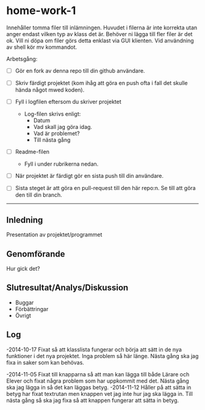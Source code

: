 home-work-1
===========

Innehåller tomma filer till inlämningen. Huvudet i filerna är inte korrekta utan anger endast vilken typ av klass det är. Behöver ni lägga till fler filer är det ok. Vill ni döpa om filer görs detta enklast via GUI klienten. Vid användning av shell kör mv kommandot.

Arbetsgång:

- [ ] Gör en fork av denna repo till din github användare.
- [ ] Skriv färdigt projektet (kom ihåg att göra en push ofta i fall det skulle hända något mwed koden).
- [ ] Fyll i logfilen eftersom du skriver projektet
    - Log-filen skrivs enligt:
        - Datum
        - Vad skall jag göra idag.
        - Vad är problemet?
        - Till nästa gång
- [ ] Readme-filen
     - Fyll i under rubrikerna nedan.
- [ ] När projektet är färdigt gör en sista push till din användare.
- [ ] Sista steget är att göra en pull-request till den här repo:n. Se till att göra den till din branch.


---


Inledning
---

Presentation av projektet/programmet


Genomförande
---

Hur gick det?


Slutresultat/Analys/Diskussion
---

- Buggar
- Förbättringar
- Övrigt

Log
---

-2014-10-17
 Fixat så att klasslista fungerar och börja att sätt in de nya funktioner i det
 nya projektet. Inga problem så här länge. Nästa gång ska jag fixa in saker som
 kan behövas.


-2014-11-05
    Fixat till knapparna så att man kan lägga till både Lärare och Elever
    och fixat några problem som har uppkommit med det. Nästa gång ska jag lägga 
    in så det kan läggas betyg.
-2014-11-12
    Håller på att sätta in betyg har fixat textrutan men knappen vet jag inte hur 
    jag ska lägga in. Till nästa gång så ska jag fixa så att knappen fungerar
    att sätta in betyg.